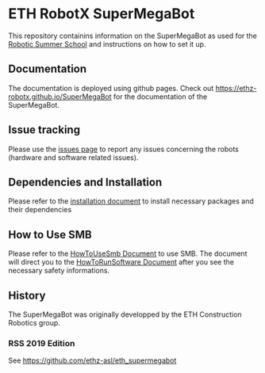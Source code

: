 # ETH RobotX SuperMegaBot
This repository containins information on the SuperMegaBot as used for the [Robotic Summer School](https://center-for-robotics.ethz.ch/education/summer-school.html) and instructions on how to set it up.

## Documentation
The documentation is deployed using github pages. Check out https://ethz-robotx.github.io/SuperMegaBot for the documentation of the SuperMegaBot.

## Issue tracking
Please use the [issues page](https://github.com/ETHZ-RobotX/SuperMegaBot/issues) to report any issues concerning the robots (hardware and software related issues). 

## Dependencies and Installation
Please refer to the [installation document](/docs/installation.md) to install necessary packages and their dependencies

## How to Use SMB
Please refer to the [HowToUseSmb Document](/docs/HowToUseSMB.md) to use SMB. The document will direct you to the [HowToRunSoftware Document](/docs/HowToRunSoftware.md) after you see the necessary safety informations.
 

## History
The SuperMegaBot was originally developped by the ETH Construction Robotics group. 

### RSS 2019 Edition
See https://github.com/ethz-asl/eth_supermegabot
